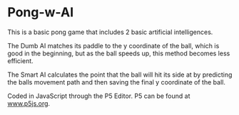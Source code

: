 # Pong-w-AI

This is a basic pong game that includes 2 basic artificial intelligences.

The Dumb AI matches its paddle to the y coordinate of the ball, which is good in the beginning, but as the ball speeds up, this method becomes less efficient.

The Smart AI calculates the point that the ball will hit its side at by predicting the balls movement path and then saving the final y coordinate of the ball.

Coded in JavaScript through the P5 Editor. P5 can be found at www.p5js.org.
